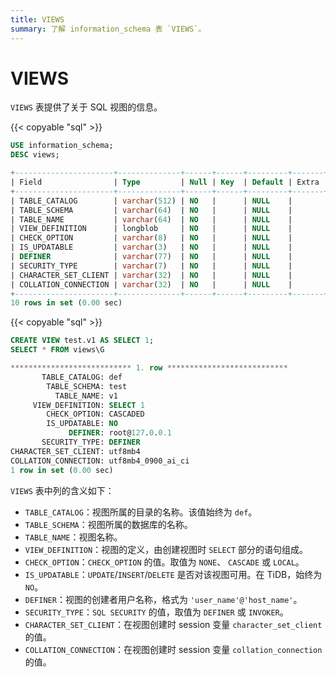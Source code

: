 ```yaml
---
title: VIEWS
summary: 了解 information_schema 表 `VIEWS`。
---
```


# VIEWS

`VIEWS` 表提供了关于 SQL 视图的信息。

{{< copyable "sql" >}}

```sql
USE information_schema;
DESC views;
```

```sql
+----------------------+--------------+------+------+---------+-------+
| Field                | Type         | Null | Key  | Default | Extra |
+----------------------+--------------+------+------+---------+-------+
| TABLE_CATALOG        | varchar(512) | NO   |      | NULL    |       |
| TABLE_SCHEMA         | varchar(64)  | NO   |      | NULL    |       |
| TABLE_NAME           | varchar(64)  | NO   |      | NULL    |       |
| VIEW_DEFINITION      | longblob     | NO   |      | NULL    |       |
| CHECK_OPTION         | varchar(8)   | NO   |      | NULL    |       |
| IS_UPDATABLE         | varchar(3)   | NO   |      | NULL    |       |
| DEFINER              | varchar(77)  | NO   |      | NULL    |       |
| SECURITY_TYPE        | varchar(7)   | NO   |      | NULL    |       |
| CHARACTER_SET_CLIENT | varchar(32)  | NO   |      | NULL    |       |
| COLLATION_CONNECTION | varchar(32)  | NO   |      | NULL    |       |
+----------------------+--------------+------+------+---------+-------+
10 rows in set (0.00 sec)
```

{{< copyable "sql" >}}

```sql
CREATE VIEW test.v1 AS SELECT 1;
SELECT * FROM views\G
```

```sql
*************************** 1. row ***************************
       TABLE_CATALOG: def
        TABLE_SCHEMA: test
          TABLE_NAME: v1
     VIEW_DEFINITION: SELECT 1
        CHECK_OPTION: CASCADED
        IS_UPDATABLE: NO
             DEFINER: root@127.0.0.1
       SECURITY_TYPE: DEFINER
CHARACTER_SET_CLIENT: utf8mb4
COLLATION_CONNECTION: utf8mb4_0900_ai_ci
1 row in set (0.00 sec)
```

`VIEWS` 表中列的含义如下：

* `TABLE_CATALOG`：视图所属的目录的名称。该值始终为 `def`。
* `TABLE_SCHEMA`：视图所属的数据库的名称。
* `TABLE_NAME`：视图名称。
* `VIEW_DEFINITION`：视图的定义，由创建视图时 `SELECT` 部分的语句组成。
* `CHECK_OPTION`：`CHECK_OPTION` 的值。取值为 `NONE`、 `CASCADE` 或 `LOCAL`。
* `IS_UPDATABLE`：`UPDATE`/`INSERT`/`DELETE` 是否对该视图可用。在 TiDB，始终为 `NO`。
* `DEFINER`：视图的创建者用户名称，格式为 `'user_name'@'host_name'`。
* `SECURITY_TYPE`：`SQL SECURITY` 的值，取值为 `DEFINER` 或 `INVOKER`。
* `CHARACTER_SET_CLIENT`：在视图创建时 session 变量 `character_set_client` 的值。
* `COLLATION_CONNECTION`：在视图创建时 session 变量 `collation_connection` 的值。
